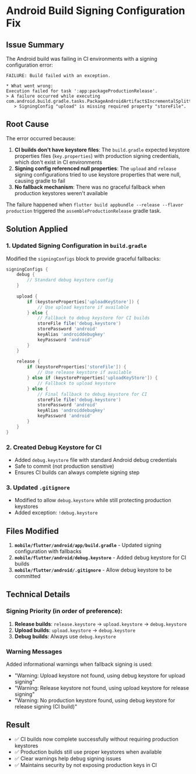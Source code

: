 # Android Build Signing Configuration Fix

## Issue Summary

The Android build was failing in CI environments with a signing configuration error:

```
FAILURE: Build failed with an exception.

* What went wrong:
Execution failed for task ':app:packageProductionRelease'.
> A failure occurred while executing com.android.build.gradle.tasks.PackageAndroidArtifact$IncrementalSplitterRunnable
   > SigningConfig "upload" is missing required property "storeFile".
```

## Root Cause

The error occurred because:

1. **CI builds don't have keystore files**: The `build.gradle` expected keystore properties files (`key.properties`) with production signing credentials, which don't exist in CI environments
2. **Signing config referenced null properties**: The `upload` and `release` signing configurations tried to use keystore properties that were null, causing gradle to fail
3. **No fallback mechanism**: There was no graceful fallback when production keystores weren't available

The failure happened when `flutter build appbundle --release --flavor production` triggered the `assembleProductionRelease` gradle task.

## Solution Applied

### 1. Updated Signing Configuration in `build.gradle`

Modified the `signingConfigs` block to provide graceful fallbacks:

```gradle
signingConfigs {
    debug { 
        // Standard debug keystore config
    }
    
    upload {
        if (keystoreProperties['uploadKeyStore']) {
            // Use upload keystore if available
        } else {
            // Fallback to debug keystore for CI builds
            storeFile file('debug.keystore')
            storePassword 'android'
            keyAlias 'androiddebugkey'  
            keyPassword 'android'
        }
    }
    
    release {
        if (keystoreProperties['storeFile']) {
            // Use release keystore if available
        } else if (keystoreProperties['uploadKeyStore']) {
            // Fallback to upload keystore
        } else {
            // Final fallback to debug keystore for CI
            storeFile file('debug.keystore')
            storePassword 'android'
            keyAlias 'androiddebugkey'
            keyPassword 'android'
        }
    }
}
```

### 2. Created Debug Keystore for CI

- Added `debug.keystore` file with standard Android debug credentials
- Safe to commit (not production sensitive) 
- Ensures CI builds can always complete signing step

### 3. Updated `.gitignore`

- Modified to allow `debug.keystore` while still protecting production keystores
- Added exception: `!debug.keystore`

## Files Modified

1. **`mobile/flutter/android/app/build.gradle`** - Updated signing configuration with fallbacks
2. **`mobile/flutter/android/debug.keystore`** - Added debug keystore for CI builds  
3. **`mobile/flutter/android/.gitignore`** - Allow debug keystore to be committed

## Technical Details

### Signing Priority (in order of preference):
1. **Release builds**: `release.keystore` → `upload.keystore` → `debug.keystore`
2. **Upload builds**: `upload.keystore` → `debug.keystore` 
3. **Debug builds**: Always use `debug.keystore`

### Warning Messages
Added informational warnings when fallback signing is used:
- "Warning: Upload keystore not found, using debug keystore for upload signing"
- "Warning: Release keystore not found, using upload keystore for release signing"  
- "Warning: No production keystore found, using debug keystore for release signing (CI build)"

## Result

- ✅ CI builds now complete successfully without requiring production keystores
- ✅ Production builds still use proper keystores when available
- ✅ Clear warnings help debug signing issues
- ✅ Maintains security by not exposing production keys in CI